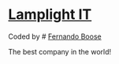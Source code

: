 # [Lamplight IT](http://lamplight.com.br)

Coded by # [Fernando Boose](http://twitter.com/mongocoder)

The best company in the world!
